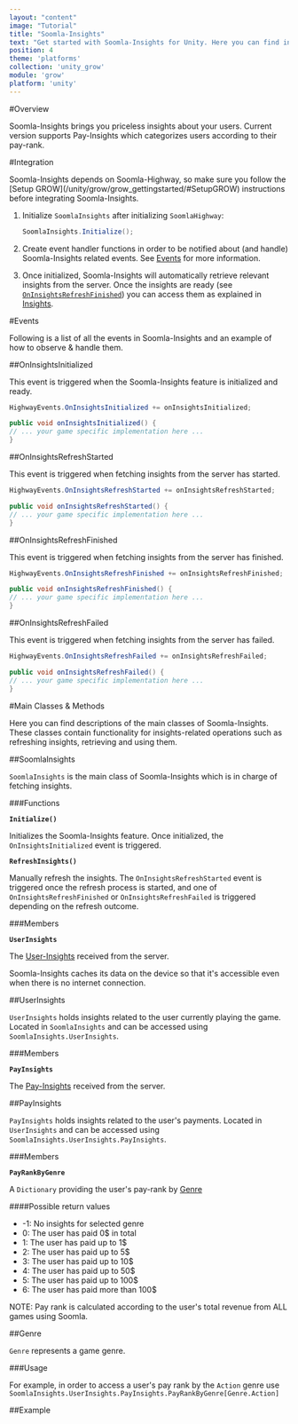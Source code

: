 ```yaml
---
layout: "content"
image: "Tutorial"
title: "Soomla-Insights"
text: "Get started with Soomla-Insights for Unity. Here you can find initialization instructions, event handling and usage examples."
position: 4
theme: 'platforms'
collection: 'unity_grow'
module: 'grow'
platform: 'unity'
---
```

#Overview

Soomla-Insights brings you priceless insights about your users. Current version supports Pay-Insights which categorizes users according to their pay-rank.

#Integration

<div class="info-box">Soomla-Insights depends on Soomla-Highway, so make sure you follow the [Setup GROW](/unity/grow/grow_gettingstarted/#SetupGROW) instructions before integrating Soomla-Insights.</div>

1. Initialize `SoomlaInsights` after initializing `SoomlaHighway`:

    ``` cs
    SoomlaInsights.Initialize();
    ```

2. Create event handler functions in order to be notified about (and handle) Soomla-Insights related events. See [Events](/unity/grow/grow_insights/#Events) for more information.

3. Once initialized, Soomla-Insights will automatically retrieve relevant insights from the server. Once the insights are ready (see [`OnInsightsRefreshFinished`](/unity/grow/grow_insights/#OnInsightsRefreshFinished)) you can access them as explained in [Insights](/unity/grow/grow_insights/#Insights).

#Events

Following is a list of all the events in Soomla-Insights and an example of how to observe & handle them.

##OnInsightsInitialized

This event is triggered when the Soomla-Insights feature is initialized and ready.

``` cs
HighwayEvents.OnInsightsInitialized += onInsightsInitialized;

public void onInsightsInitialized() {
// ... your game specific implementation here ...
}
```

##OnInsightsRefreshStarted

This event is triggered when fetching insights from the server has started.

``` cs
HighwayEvents.OnInsightsRefreshStarted += onInsightsRefreshStarted;

public void onInsightsRefreshStarted() {
// ... your game specific implementation here ...
}
```

##OnInsightsRefreshFinished

This event is triggered when fetching insights from the server has finished.

``` cs
HighwayEvents.OnInsightsRefreshFinished += onInsightsRefreshFinished;

public void onInsightsRefreshFinished() {
// ... your game specific implementation here ...
}
```

##OnInsightsRefreshFailed

This event is triggered when fetching insights from the server has failed.

``` cs
HighwayEvents.OnInsightsRefreshFailed += onInsightsRefreshFailed;

public void onInsightsRefreshFailed() {
// ... your game specific implementation here ...
}
```

#Main Classes & Methods

Here you can find descriptions of the main classes of Soomla-Insights. These classes contain functionality for insights-related operations such as refreshing insights, retrieving and using them.

##SoomlaInsights

`SoomlaInsights` is the main class of Soomla-Insights which is in charge of fetching insights.

###Functions

**`Initialize()`**

Initializes the Soomla-Insights feature. Once initialized, the `OnInsightsInitialized` event is triggered.

**`RefreshInsights()`**

Manually refresh the insights. The `OnInsightsRefreshStarted` event is triggered once the refresh process is started, and one of `OnInsightsRefreshFinished` or `OnInsightsRefreshFailed` is triggered depending on the refresh outcome.

###Members

**`UserInsights`**

The [User-Insights](/unity/grow/grow_insights/#UserInsights) received from the server.

<div class="info-box">Soomla-Insights caches its data on the device so that it's accessible even when there is no internet connection.</div>

##UserInsights

`UserInsights` holds insights related to the user currently playing the game.
Located in `SoomlaInsights` and can be accessed using `SoomlaInsights.UserInsights`.

###Members

**`PayInsights`**

The [Pay-Insights](/unity/grow/grow_insights/#PayInsights) received from the server.

##PayInsights

`PayInsights` holds insights related to the user's payments.
Located in `UserInsights` and can be accessed using `SoomlaInsights.UserInsights.PayInsights`.

###Members

**`PayRankByGenre`**

A `Dictionary` providing the user's pay-rank by [Genre](/unity/grow/grow_insights/#Genre)

####Possible return values

- -1: No insights for selected genre
- 0: The user has paid 0$ in total
- 1: The user has paid up to 1$
- 2: The user has paid up to 5$
- 3: The user has paid up to 10$
- 4: The user has paid up to 50$
- 5: The user has paid up to 100$
- 6: The user has paid more than 100$

<div class="info-box">NOTE: Pay rank is calculated according to the user's total revenue from ALL games using Soomla.</div>

##Genre

`Genre` represents a game genre.

###Usage

For example, in order to access a user's pay rank by the `Action` genre use `SoomlaInsights.UserInsights.PayInsights.PayRankByGenre[Genre.Action]`

##Example
